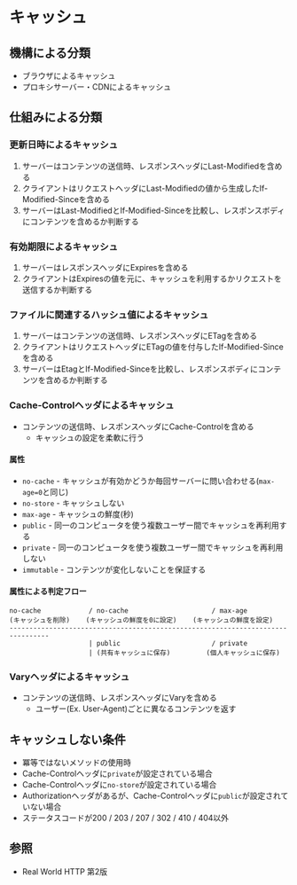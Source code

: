 # キャッシュ
## 機構による分類
- ブラウザによるキャッシュ
- プロキシサーバー・CDNによるキャッシュ

## 仕組みによる分類
### 更新日時によるキャッシュ
1. サーバーはコンテンツの送信時、レスポンスヘッダにLast-Modifiedを含める
2. クライアントはリクエストヘッダにLast-Modifiedの値から生成したIf-Modified-Sinceを含める
3. サーバーはLast-ModifiedとIf-Modified-Sinceを比較し、レスポンスボディにコンテンツを含めるか判断する

### 有効期限によるキャッシュ
1. サーバーはレスポンスヘッダにExpiresを含める
2. クライアントはExpiresの値を元に、キャッシュを利用するかリクエストを送信するか判断する

### ファイルに関連するハッシュ値によるキャッシュ
1. サーバーはコンテンツの送信時、レスポンスヘッダにETagを含める
2. クライアントはリクエストヘッダにETagの値を付与したIf-Modified-Sinceを含める
3. サーバーはEtagとIf-Modified-Sinceを比較し、レスポンスボディにコンテンツを含めるか判断する

### Cache-Controlヘッダによるキャッシュ
- コンテンツの送信時、レスポンスヘッダにCache-Controlを含める
  - キャッシュの設定を柔軟に行う

#### 属性
- `no-cache` - キャッシュが有効かどうか毎回サーバーに問い合わせる(`max-age=0`と同じ)
- `no-store` - キャッシュしない
- `max-age` - キャッシュの鮮度(秒)
- `public` - 同一のコンピュータを使う複数ユーザー間でキャッシュを再利用する
- `private` - 同一のコンピュータを使う複数ユーザー間でキャッシュを再利用しない
- `immutable` - コンテンツが変化しないことを保証する

#### 属性による判定フロー
```
no-cache            / no-cache                     / max-age
(キャッシュを削除)    (キャッシュの鮮度を0に設定)    (キャッシュの鮮度を設定)
--------------------------------------------------------------------------------
                    | public                       / private
                    | (共有キャッシュに保存)         (個人キャッシュに保存)
```

### Varyヘッダによるキャッシュ
- コンテンツの送信時、レスポンスヘッダにVaryを含める
  - ユーザー(Ex. User-Agent)ごとに異なるコンテンツを返す

## キャッシュしない条件
- 冪等ではないメソッドの使用時
- Cache-Controlヘッダに`private`が設定されている場合
- Cache-Controlヘッダに`no-store`が設定されている場合
- Authorizationヘッダがあるが、Cache-Controlヘッダに`public`が設定されていない場合
- ステータスコードが200 / 203 / 207 / 302 / 410 / 404以外

## 参照
- Real World HTTP 第2版
